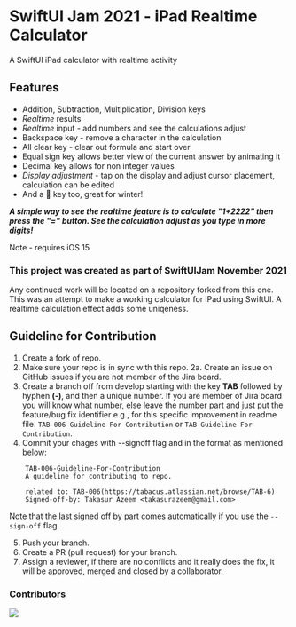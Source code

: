 # SwiftUI Jam 2021 - iPad Realtime Calculator

A SwiftUI iPad calculator with realtime activity


## Features

*  Addition, Subtraction, Multiplication, Division keys
*  *Realtime* results
*  *Realtime* input - add numbers and see the calculations adjust
*  Backspace key - remove a character in the calculation
*  All clear key - clear out formula and start over
*  Equal sign key allows better view of the current answer by animating it
*  Decimal key allows for non integer values
*  *Display adjustment* - tap on the display and adjust cursor placement, calculation can be edited
*  And a 🧦 key too, great for winter!

***A simple way to see the realtime feature is to calculate "1+2222" then press the "=" button. See the calculation adjust as you type in more digits!***

Note - requires iOS 15

### This project was created as part of SwiftUIJam November 2021
Any continued work will be located on a repository forked from this one. This was an attempt to make a working calculator for iPad using SwiftUI. A realtime calculation effect adds some uniqeness.

## Guideline for Contribution

1. Create a fork of repo.
2. Make sure your repo is in sync with this repo.
2a. Create an issue on GitHub issues if you are not member of the Jira board.
3. Create a branch off from develop starting with the key **TAB** followed by hyphen **(-)**, and then a unique number. If you are member of Jira board you will know what number, else leave the number part and just put the feature/bug fix identifier e.g., for this specific improvement in readme file. `TAB-006-Guideline-For-Contribution` or `TAB-Guideline-For-Contribution`.
4. Commit your chages with --signoff flag and in the format as mentioned below:

```
    TAB-006-Guideline-For-Contribution
    A guideline for contributing to repo.

    related to: TAB-006(https://tabacus.atlassian.net/browse/TAB-6)
    Signed-off-by: Takasur Azeem <takasurazeem@gmail.com>
```
Note that the last signed off by part comes automatically if you use the `--sign-off` flag.

5. Push your branch.
6. Create a PR (pull request) for your branch.
7. Assign a reviewer, if there are no conflicts and it really does the fix, it will be approved, merged and closed by a collaborator.

### Contributors

<a href="https://github.com/takasurazeem/SwiftUIJam_Nov_2021/graphs/contributors">
  <img src="https://contrib.rocks/image?repo=takasurazeem/SwiftUIJam_Nov_2021" />
</a>
